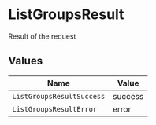 # ListGroupsResult

Result of the request


## Values

| Name                      | Value                     |
| ------------------------- | ------------------------- |
| `ListGroupsResultSuccess` | success                   |
| `ListGroupsResultError`   | error                     |